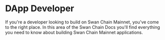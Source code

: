 # DApp Developer

If you're a developer looking to build on Swan Chain Mainnet, you've come to the right place. In this area of the  Swan Chain Docs you'll find everything you need to know about building  Swan Chain Mainnet applications.
